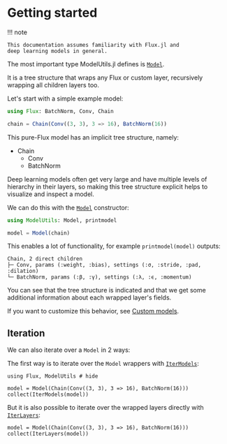 # Getting started

!!! note

    This documentation assumes familiarity with Flux.jl and
    deep learning models in general.

The most important type ModelUtils.jl defines is [`Model`](@ref).

It is a tree structure that wraps any Flux or custom layer,
recursively wrapping all children layers too.

Let's start with a simple example model:

```julia
using Flux: BatchNorm, Conv, Chain

chain = Chain(Conv((3, 3), 3 => 16), BatchNorm(16))
```

This pure-Flux model has an implicit tree structure, namely:

- Chain
    - Conv
    - BatchNorm

Deep learning models often get very large and have multiple levels of hierarchy in their layers, so making this tree structure explicit helps to visualize and inspect a model.

We can do this with the [`Model`](@ref) constructor:

```julia
using ModelUtils: Model, printmodel

model = Model(chain)
```

This enables a lot of functionality, for example `printmodel(model)` outputs:

```
Chain, 2 direct children
├─ Conv, params (:weight, :bias), settings (:σ, :stride, :pad, :dilation)
└─ BatchNorm, params (:β, :γ), settings (:λ, :ϵ, :momentum)
```

You can see that the tree structure is indicated and that we get some additional information about each wrapped layer's fields.

If you want to customize this behavior, see [Custom models](@ref).

## Iteration

We can also iterate over a `Model` in 2 ways:

The first way is to iterate over the `Model` wrappers with [`IterModels`](@ref):

```@example 1
using Flux, ModelUtils # hide
```

```@example 1
model = Model(Chain(Conv((3, 3), 3 => 16), BatchNorm(16)))
collect(IterModels(model))
```

But it is also possible to iterate over the wrapped layers directly with [`IterLayers`](@ref):

```@example 1
model = Model(Chain(Conv((3, 3), 3 => 16), BatchNorm(16)))
collect(IterLayers(model))
```